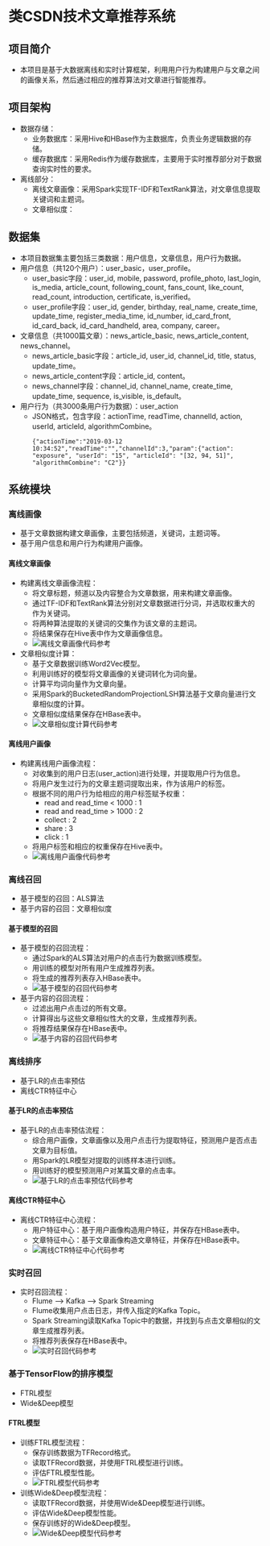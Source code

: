 # 类CSDN技术文章推荐系统

## 项目简介

  - 本项目是基于大数据离线和实时计算框架，利用用户行为构建用户与文章之间的画像关系，然后通过相应的推荐算法对文章进行智能推荐。

## 项目架构

  - 数据存储：
    - 业务数据库：采用Hive和HBase作为主数据库，负责业务逻辑数据的存储。
    - 缓存数据库：采用Redis作为缓存数据库，主要用于实时推荐部分对于数据查询实时性的要求。
  - 离线部分：
    - 离线文章画像：采用Spark实现TF-IDF和TextRank算法，对文章信息提取关键词和主题词。
    - 文章相似度：

## 数据集

  - 本项目数据集主要包括三类数据：用户信息，文章信息，用户行为数据。
  - 用户信息（共120个用户）：user_basic，user_profile。
    - user_basic字段：user_id, mobile, password, profile_photo, last_login, is_media, article_count, following_count, fans_count, like_count, read_count, introduction, certificate, is_verified。
    - user_profile字段：user_id, gender, birthday, real_name, create_time, update_time, register_media_time, id_number, id_card_front, id_card_back, id_card_handheld, area, company, career。
  - 文章信息（共1000篇文章）：news_article_basic, news_article_content, news_channel。
    - news_article_basic字段：article_id, user_id, channel_id, title, status, update_time。
    - news_article_content字段：article_id, content。
    - news_channel字段：channel_id, channel_name, create_time, update_time, sequence, is_visible, is_default。
  - 用户行为（共3000条用户行为数据）：user_action
    - JSON格式，包含字段：actionTime, readTime, channelId, action, userId, articleId, algorithmCombine。
      ```
      {"actionTime":"2019-03-12 10:34:52","readTime":"","channelId":3,"param":{"action": "exposure", "userId": "15", "articleId": "[32, 94, 51]", "algorithmCombine": "C2"}}
      ```

## 系统模块

### 离线画像

  - 基于文章数据构建文章画像，主要包括频道，关键词，主题词等。
  - 基于用户信息和用户行为构建用户画像。
  
#### 离线文章画像

  - 构建离线文章画像流程：
    - 将文章标题，频道以及内容整合为文章数据，用来构建文章画像。
    - 通过TF-IDF和TextRank算法分别对文章数据进行分词，并选取权重大的作为关键词。
    - 将两种算法提取的关键词的交集作为该文章的主题词。
    - 将结果保存在Hive表中作为文章画像信息。
    - ![离线文章画像代码参考](./代码/文章画像)
  - 文章相似度计算：
    - 基于文章数据训练Word2Vec模型。
    - 利用训练好的模型将文章画像的关键词转化为词向量。
    - 计算平均词向量作为文章向量。
    - 采用Spark的BucketedRandomProjectionLSH算法基于文章向量进行文章相似度的计算。
    - 文章相似度结果保存在HBase表中。
    - ![文章相似度计算代码参考](./代码/文章相似度)
    
#### 离线用户画像

  - 构建离线用户画像流程：
    - 对收集到的用户日志(user_action)进行处理，并提取用户行为信息。
    - 将用户发生过行为的文章主题词提取出来，作为该用户的标签。
    - 根据不同的用户行为给相应的用户标签赋予权重：
      - read and read_time < 1000 : 1
      - read and read_time > 1000 : 2
      - collect : 2
      - share : 3
      - click : 1
    - 将用户标签和相应的权重保存在Hive表中。
    - ![离线用户画像代码参考](./代码/用户画像)
  
### 离线召回

  - 基于模型的召回：ALS算法
  - 基于内容的召回：文章相似度
  
#### 基于模型的召回

  - 基于模型的召回流程：
    - 通过Spark的ALS算法对用户的点击行为数据训练模型。
    - 用训练的模型对所有用户生成推荐列表。
    - 将生成的推荐列表存入HBase表中。
    - ![基于模型的召回代码参考](./代码/基于模型的召回)
  - 基于内容的召回流程：
    - 过滤出用户点击过的所有文章。
    - 计算得出与这些文章相似性大的文章，生成推荐列表。
    - 将推荐结果保存在HBase表中。
    - ![基于内容的召回代码参考](./代码/基于内容的召回)
    
### 离线排序

  - 基于LR的点击率预估
  - 离线CTR特征中心
  
#### 基于LR的点击率预估

  - 基于LR的点击率预估流程：
    - 综合用户画像，文章画像以及用户点击行为提取特征，预测用户是否点击文章为目标值。
    - 用Spark的LR模型对提取的训练样本进行训练。
    - 用训练好的模型预测用户对某篇文章的点击率。
    - ![基于LR的点击率预估代码参考](./代码/基于LR的点击率预估)
    
#### 离线CTR特征中心

  - 离线CTR特征中心流程：
    - 用户特征中心：基于用户画像构造用户特征，并保存在HBase表中。
    - 文章特征中心：基于文章画像构造文章特征，并保存在HBase表中。
    - ![离线CTR特征中心代码参考](./代码/离线CTR特征中心)
  
### 实时召回

  - 实时召回流程：
    - Flume --> Kafka --> Spark Streaming
    - Flume收集用户点击日志，并传入指定的Kafka Topic。
    - Spark Streaming读取Kafka Topic中的数据，并找到与点击文章相似的文章生成推荐列表。
    - 将推荐列表保存在HBase表中。
    - ![实时召回代码参考](./代码/实时召回)
    
### 基于TensorFlow的排序模型

  - FTRL模型
  - Wide&Deep模型
  
#### FTRL模型

  - 训练FTRL模型流程：
    - 保存训练数据为TFRecord格式。
    - 读取TFRecord数据，并使用FTRL模型进行训练。
    - 评估FTRL模型性能。
    - ![FTRL模型代码参考](./代码/FTRL模型)
  - 训练Wide&Deep模型流程：
    - 读取TFRecord数据，并使用Wide&Deep模型进行训练。
    - 评估Wide&Deep模型性能。
    - 保存训练好的Wide&Deep模型。
    - ![Wide&Deep模型代码参考](./代码/Wide&Deep模型)
    
    
  
  
  
  
    
    
  
